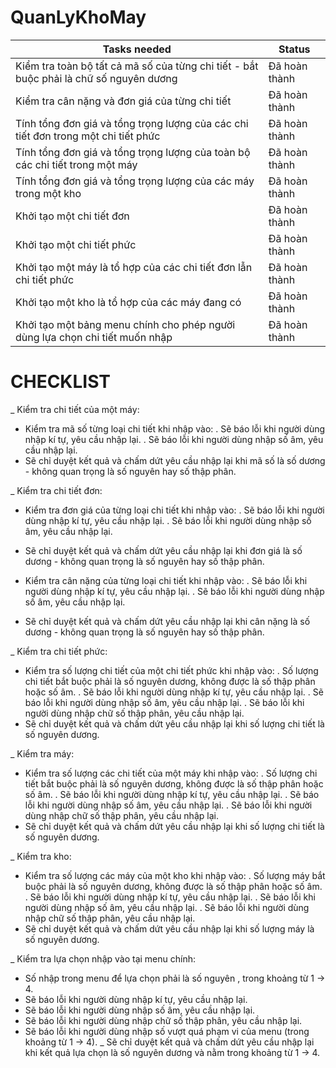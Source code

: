 # QuanLyKhoMay
| Tasks needed |   Status   |
| ---------------- | ---------- |
| Kiểm tra toàn bộ tất cả mã số của từng chi tiết - bắt buộc phải là chữ số nguyên dương | Đã hoàn thành |
| Kiểm tra cân nặng và đơn giá của từng chi tiết | Đã hoàn thành |
| Tính tổng đơn giá và tổng trọng lượng của các chi tiết đơn trong một chi tiết phức | Đã hoàn thành |
| Tính tổng đơn giá và tổng trọng lượng của toàn bộ các chi tiết trong một máy | Đã hoàn thành |
| Tính tổng đơn giá và tổng trọng lượng của các máy trong một kho | Đã hoàn thành |
| Khởi tạo một chi tiết đơn | Đã hoàn thành | 
| Khởi tạo một chi tiết phức | Đã hoàn thành | 
| Khởi tạo một máy là tổ hợp của các chi tiết đơn lẫn chi tiết phức | Đã hoàn thành |
| Khởi tạo một kho là tổ hợp của các máy đang có | Đã hoàn thành | 
| Khởi tạo một bảng menu chính cho phép người dùng lựa chọn chi tiết muốn nhập | Đã hoàn thành | 

# CHECKLIST
_ Kiểm tra chi tiết của một máy:
  + Kiểm tra mã số từng loại chi tiết khi nhập vào:
    . Sẽ báo lỗi khi người dùng nhập kí tự, yêu cầu nhập lại.
    . Sẽ báo lỗi khi người dùng nhập số âm, yêu cầu nhập lại.
  + Sẽ chỉ duyệt kết quả và chấm dứt yêu cầu nhập lại khi mã số là số dương - không quan trọng là số nguyên hay số thập phân.

_ Kiểm tra chi tiết đơn: 
  + Kiểm tra đơn giá của từng loại chi tiết khi nhập vào: 
    . Sẽ báo lỗi khi người dùng nhập kí tự, yêu cầu nhập lại.
    . Sẽ báo lỗi khi người dùng nhập số âm, yêu cầu nhập lại.
  + Sẽ chỉ duyệt kết quả và chấm dứt yêu cầu nhập lại khi đơn giá là số dương - không quan trọng là số nguyên hay số thập phân. 

  + Kiểm tra cân nặng của từng loại chi tiết khi nhập vào: 
    . Sẽ báo lỗi khi người dùng nhập kí tự, yêu cầu nhập lại.
    . Sẽ báo lỗi khi người dùng nhập số âm, yêu cầu nhập lại.
  + Sẽ chỉ duyệt kết quả và chấm dứt yêu cầu nhập lại khi cân nặng là số dương - không quan trọng là số nguyên hay số thập phân.

_ Kiểm tra chi tiết phức: 
  + Kiểm tra số lượng chi tiết của một chi tiết phức khi nhập vào: 
    . Số lượng chi tiết bắt buộc phải là số nguyên dương, không được là số thập phân hoặc số âm.
    . Sẽ báo lỗi khi người dùng nhập kí tự, yêu cầu nhập lại.
    . Sẽ báo lỗi khi người dùng nhập số âm, yêu cầu nhập lại.
    . Sẽ báo lỗi khi người dùng nhập chữ số thập phân, yêu cầu nhập lại.
  + Sẽ chỉ duyệt kết quả và chấm dứt yêu cầu nhập lại khi số lượng chi tiết là số nguyên dương.
  
_ Kiểm tra máy: 
  + Kiểm tra số lượng các chi tiết của một máy khi nhập vào:
    . Số lượng chi tiết bắt buộc phải là số nguyên dương, không được là số thập phân hoặc số âm.
    . Sẽ báo lỗi khi người dùng nhập kí tự, yêu cầu nhập lại.
    . Sẽ báo lỗi khi người dùng nhập số âm, yêu cầu nhập lại.
    . Sẽ báo lỗi khi người dùng nhập chữ số thập phân, yêu cầu nhập lại.
  + Sẽ chỉ duyệt kết quả và chấm dứt yêu cầu nhập lại khi số lượng chi tiết là số nguyên dương.
  
_ Kiểm tra kho: 
  + Kiểm tra số lượng các máy của một kho khi nhập vào:
    . Số lượng máy bắt buộc phải là số nguyên dương, không được là số thập phân hoặc số âm.
    . Sẽ báo lỗi khi người dùng nhập kí tự, yêu cầu nhập lại.
    . Sẽ báo lỗi khi người dùng nhập số âm, yêu cầu nhập lại.
    . Sẽ báo lỗi khi người dùng nhập chữ số thập phân, yêu cầu nhập lại.
  + Sẽ chỉ duyệt kết quả và chấm dứt yêu cầu nhập lại khi số lượng máy là số nguyên dương.

_ Kiểm tra lựa chọn nhập vào tại menu chính: 
  + Số nhập trong menu để lựa chọn phải là số nguyên , trong khoảng từ 1 -> 4.
  + Sẽ báo lỗi khi người dùng nhập kí tự, yêu cầu nhập lại.
  + Sẽ báo lỗi khi người dùng nhập số âm, yêu cầu nhập lại.
  + Sẽ báo lỗi khi người dùng nhập chữ số thập phân, yêu cầu nhập lại.
  + Sẽ báo lỗi khi người dùng nhập số vượt quá phạm vi của menu (trong khoảng từ 1 -> 4).
_ Sẽ chỉ duyệt kết quả và chấm dứt yêu cầu nhập lại khi kết quả lựa chọn là số nguyên dương và nằm trong khoảng từ 1 -> 4.
